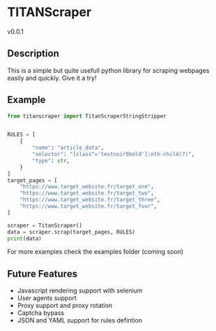 TITANScraper 
=========
v0.0.1


Description
----------
This is a simple but quite usefull python library for scraping webpages easily and quickly. Give it a try!

Example
------
```python
from titanscraper import TitanScraperStringStripper


RULES = [
    {
        "name": "article_data",
        "selector": "[class^='textnoir9bold']:nth-child(7)",
        "type": str,
    }
]
target_pages = [
    "https://www.target_website.fr/target_one",
    "https://www.target_website.fr/target_two",
    "https://www.target_website.fr/target_three",
    "https://www.target_website.fr/target_four",
]

scraper = TitanScraper()
data = scraper.scrap(target_pages, RULES)
print(data)
```
For more examples check the examples folder (coming soon)


Future Features
--------
- Javascript rendering support with selenium
- User agents support
- Proxy support and proxy rotation
- Captcha bypass
- JSON and YAML support for rules defintion